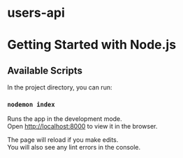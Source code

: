 # users-api

# Getting Started with Node.js


## Available Scripts

In the project directory, you can run:

### `nodemon index`

Runs the app in the development mode.\
Open [http://localhost:8000](http://localhost:8000) to view it in the browser.

The page will reload if you make edits.\
You will also see any lint errors in the console.